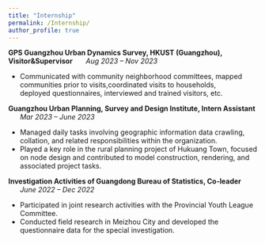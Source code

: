 ```yaml
---
title: "Internship"
permalink: /Internship/
author_profile: true
---
```


<strong>GPS Guangzhou Urban Dynamics Survey, HKUST (Guangzhou), Visitor&Supervisor </strong> &nbsp;&nbsp;&nbsp;&nbsp;&nbsp;&nbsp;*Aug 2023 – Nov 2023*

- Communicated with community neighborhood committees, mapped communities prior to visits,coordinated visits to households,  
  deployed questionnaires, interviewed and trained visitors, etc.

<strong>Guangzhou Urban Planning, Survey and Design Institute, Intern Assistant </strong> &nbsp;&nbsp;&nbsp;&nbsp;&nbsp;&nbsp;*Mar 2023 – June 2023*

- Managed daily tasks involving geographic information data crawling, collation, and related responsibilities within the organization.
- Played a key role in the rural planning project of Hukuang Town, focused on node design and contributed to model construction, rendering, and associated project tasks.

<strong>Investigation Activities of Guangdong Bureau of Statistics, Co-leader</strong>  &nbsp;&nbsp;&nbsp;&nbsp;&nbsp;&nbsp;*June 2022 – Dec 2022*

- Participated in joint research activities with the Provincial Youth League Committee.
- Conducted field research in Meizhou City and developed the questionnaire data for the special investigation.


